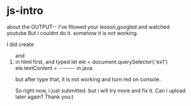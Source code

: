 # js-intro

about the OUTPUT--
I've fllowed your lesson,googled and watched youtube.But i couldnt do it. somehow it is not working.

I did create <ol> and <li class = ex1> in html first,
and typed let ele = document.querySelector(.'ex1')
          ele.textContent = ------- in java.
          
but after type that, it is not working and turn red on console.

So right now, i just submitted. but i will try more and fix it. Can i upload later again? 
Thank you:)

